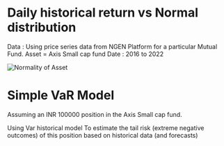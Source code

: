 # Daily historical return vs Normal distribution

Data : Using price series data from NGEN Platform for a particular Mutual Fund. 
Asset = Axis Small cap fund
Date : 2016 to 2022
 
![Normality of Asset](https://user-images.githubusercontent.com/97597482/149337133-3fc24d51-e56e-4115-bb67-a2d47d54616a.png)

# Simple VaR Model 

Assuming an INR 100000 position in the Axis Small cap fund. 

Using Var historical model To estimate the tail risk (extreme negative outcomes) of this position based on historical data (and forecasts)
